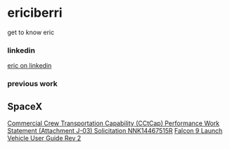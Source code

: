 # ericiberri
get to know eric

### linkedin

[eric on linkedin](https://www.linkedin.com/in/eric-iberri/)

### previous work

## SpaceX

[Commercial Crew Transportation Capability (CCtCap) Performance Work Statement (Attachment J-03) Solicitation NNK14467515R](https://www.nasa.gov/sites/default/files/files/NNK14MA74C-Attachment-J-03-PWS.pdf)
[Falcon 9 Launch Vehicle User Guide Rev 2](https://www.mach5lowdown.com/wp-content/uploads/PUG/falcon_9_users_guide_rev_2.0-1.pdf)
